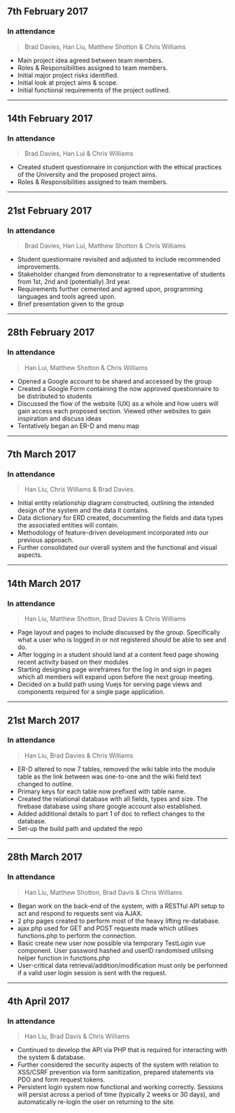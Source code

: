 ## 7th February 2017

### In attendance
> Brad Davies, Han Liu, Matthew Shotton & Chris Williams

* Main project idea agreed between team members.
* Roles & Responsibilities assigned to team members.
* Initial major project risks identified.
* Initial look at project aims & scope.
* Initial functional requirements of the project outlined.

---

## 14th February 2017

### In attendance
> Brad Davies, Han Lui & Chris Williams

* Created student questionnaire in conjunction with the ethical practices of the University and the proposed project aims.
* Roles & Responsibilities assigned to team members.

---

## 21st February 2017

### In attendance
> Brad Davies, Han Lui, Matthew Shotton & Chris Williams

* Student questionnaire revisited and adjusted to include recommended improvements.
* Stakeholder changed from demonstrator to a representative of students from 1st, 2nd and (potentially) 3rd year.
* Requirements further cemented and agreed upon, programming languages and tools agreed upon.
* Brief presentation given to the group

---

## 28th February 2017

### In attendance
> Han Lui, Matthew Shotton & Chris Williams

* Opened a Google account to be shared and accessed by the group
* Created a Google Form containing the now approved questionnaire to be distributed to students
* Discussed the flow of the website (UX) as a whole and how users will gain access each proposed section. Viewed other websites to gain inspiration and discuss ideas  
* Tentatively began an ER-D and menu map

---

## 7th March 2017

### In attendance
> Han Liu, Chris Williams & Brad Davies.

* Initial entity relationship diagram constructed, outlining the intended design of the system and the data it contains.
* Data dictionary for ERD created, documenting the fields and data types the associated entities will contain.
* Methodology of feature-driven development incorporated into our previous approach.
* Further consolidated our overall system and the functional and visual aspects.

---

## 14th March 2017

### In attendance
> Han Liu, Matthew Shotton, Brad Davies & Chris Williams

* Page layout and pages to include discussed by the group. Specifically what a user who is logged in or not registered should be able to see and do.
* After logging in a student should land at a content feed page showing recent activity based on their modules
* Starting designing page wireframes for the log in and sign in pages which all members will expand upon before the next group meeting.
* Decided on a build path using Vuejs for serving page views and components required for a single page application.

---

## 21st March 2017

### In attendance
> Han Liu, Brad Davies & Chris Williams

* ER-D altered to now 7 tables, removed the wiki table into the module table as the link between was one-to-one and the wiki field text changed to outline. 
* Primary keys for each table now prefixed with table name. 
* Created the relational database with all fields, types and size. The firebase database using share google account also established.
* Added additional details to part 1 of doc to reflect changes to the database. 
* Set-up the build path and updated the repo 

---

## 28th March 2017

### In attendance
> Han Liu, Matthew Shotton, Brad Davis & Chris Williams

* Began work on the back-end of the system, with a RESTful API setup to act and respond to requests sent via AJAX.
* 2 php pages created to perform most of the heavy lifting re-database. 
* ajax.php used for GET and POST requests made which utilises functions.php to perform the connection.
* Basic create new user now possible via temporary TestLogin vue component. User password hashed and userID randomised utilising helper function in functions.php
* User-critical data retrieval/addition/modification must only be performed if a valid user login session is sent with the request.

---

## 4th April 2017

### In attendance
> Han Liu, Brad Davis & Chris Williams

* Continued to develop the API via PHP that is required for interacting with the system & database.
* Further considered the security aspects of the system with relation to XSS/CSRF prevention via form sanitization, prepared statements via PDO and form request tokens.
* Persistent login system now functional and working correctly. Sessions will persist across a period of time (typically 2 weeks or 30 days), and automatically re-login the user on returning to the site.
